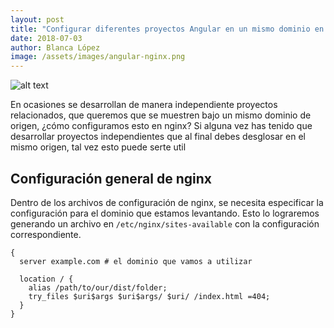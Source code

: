 ```yaml
---
layout: post
title: "Configurar diferentes proyectos Angular en un mismo dominio en Nginx"
date: 2018-07-03
author: Blanca López
image: /assets/images/angular-nginx.png
---
```


![alt text]({{page.image}} "Angular y Nginx")

En ocasiones se desarrollan de manera independiente proyectos relacionados, que queremos que se muestren bajo un mismo dominio de origen, ¿cómo configuramos esto en nginx?
Si alguna vez has tenido que desarrollar proyectos independientes que al final debes desglosar en el mismo origen, tal vez esto puede serte util

## Configuración general de nginx 

Dentro de los archivos de configuración de nginx, se necesita especificar la configuración para el dominio que estamos levantando. Esto lo lograremos generando un archivo en `/etc/nginx/sites-available` con la configuración correspondiente.

```
{
  server example.com # el dominio que vamos a utilizar

  location / {
    alias /path/to/our/dist/folder;
    try_files $uri$args $uri$args/ $uri/ /index.html =404;
  }
}
```